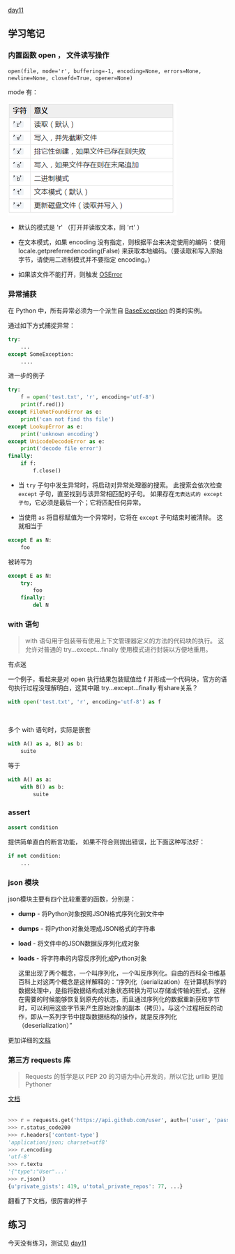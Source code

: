 [day11](https://github.com/jackfrued/Python-100-Days/blob/master/Day01-15/Day11/%E6%96%87%E4%BB%B6%E5%92%8C%E5%BC%82%E5%B8%B8.md)

## 学习笔记

### 内置函数 open ， 文件读写操作

```
open(file, mode='r', buffering=-1, encoding=None, errors=None, newline=None, closefd=True, opener=None)
```

mode 有：

![6617647aeb99f68f330af58c110582bd.png](./assets/11-01.png)

- 默认的模式是 'r' （打开并读取文本，同 'rt' ）

- 在文本模式，如果 encoding 没有指定，则根据平台来决定使用的编码：使用 locale.getpreferredencoding(False) 来获取本地编码。（要读取和写入原始字节，请使用二进制模式并不要指定 encoding。） 

- 如果该文件不能打开，则触发 [OSError](https://docs.python.org/zh-cn/3/library/exceptions.html#OSError)

### 异常捕获

在 Python 中，所有异常必须为一个派生自 [BaseException](https://docs.python.org/zh-cn/3/library/exceptions.html#BaseException) 的类的实例。

通过如下方式捕捉异常：

```python
try:
    ...
except SomeException:
    ....
```

进一步的例子

```python
try:
    f = open('test.txt', 'r', encoding='utf-8')
    print(f.red())
except FileNotFoundError as e:
    print('can not find ths file')
except LookupError as e:
    print('unknown encoding')
except UnicodeDecodeError as e:
    print('decode file error')
finally:
    if f:
        f.close()
```

- 当 `try` 子句中发生异常时，将启动对异常处理器的搜索。 此搜索会依次检查 `except` 子句，直至找到与该异常相匹配的子句。 如果存在`无表达式的 except 子句`，它必须是最后一个；它将匹配任何异常。 

- 当使用 `as` 将目标赋值为一个异常时，它将在 `except` 子句结束时被清除。 这就相当于

```python
except E as N:
    foo
```

被转写为

```python
except E as N:
    try:
        foo
    finally:
        del N
```

### with 语句

> with 语句用于包装带有使用上下文管理器定义的方法的代码块的执行。 这允许对普通的 try...except...finally 使用模式进行封装以方便地重用。

有点迷

一个例子，看起来是对 open 执行结果包装赋值给 f 并形成一个代码块，官方的语句执行过程没理解明白，这其中跟 try...except...finally 有share关系？

```python
with open('test.txt', 'r', encoding='utf-8') as f
```

&nbsp;

多个 with 语句时，实际是嵌套

```python
with A() as a, B() as b:
    suite
```

等于

```python
with A() as a:
    with B() as b:
        suite
```


### assert

```python
assert condition
```

提供简单直白的断言功能， 如果不符合则抛出错误，比下面这种写法好：

```python
if not condition:
    ...
```

### json 模块


json模块主要有四个比较重要的函数，分别是：

- **dump** - 将Python对象按照JSON格式序列化到文件中
- **dumps** - 将Python对象处理成JSON格式的字符串
- **load** - 将文件中的JSON数据反序列化成对象
- **loads** - 将字符串的内容反序列化成Python对象


    这里出现了两个概念，一个叫序列化，一个叫反序列化。自由的百科全书维基百科上对这两个概念是这样解释的：“序列化（serialization）在计算机科学的数据处理中，是指将数据结构或对象状态转换为可以存储或传输的形式，这样在需要的时候能够恢复到原先的状态，而且通过序列化的数据重新获取字节时，可以利用这些字节来产生原始对象的副本（拷贝）。与这个过程相反的动作，即从一系列字节中提取数据结构的操作，就是反序列化（deserialization）”

更加详细的[文档](https://docs.python.org/zh-cn/3/library/json.html?highlight=json#module-json)

### 第三方 requests 库

> Requests 的哲学是以 PEP 20 的习语为中心开发的，所以它比 urllib 更加 Pythoner

[文档](https://2.python-requests.org//zh_CN/latest/)

```python

>>> r = requests.get('https://api.github.com/user', auth=('user', 'pass'))
>>> r.status_code200
>>> r.headers['content-type']
'application/json; charset=utf8'
>>> r.encoding
'utf-8'
>>> r.textu
'{"type":"User"...'
>>> r.json()
{u'private_gists': 419, u'total_private_repos': 77, ...}
```

翻看了下文档，很厉害的样子

## 练习

今天没有练习，测试见 [day11](./code/day11.ipynb)
